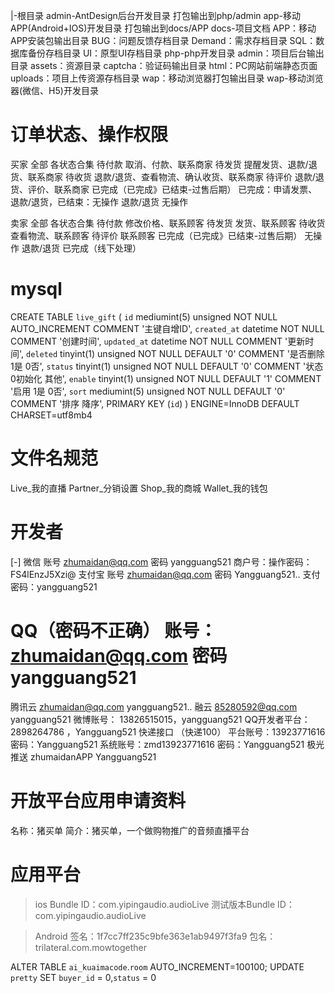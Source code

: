 |-根目录
  admin-AntDesign后台开发目录
    打包输出到php/admin
  app-移动APP(Android+IOS)开发目录
    打包输出到docs/APP
  docs-项目文档
    APP：移动APP安装包输出目录
    BUG：问题反馈存档目录
    Demand：需求存档目录
    SQL：数据库备份存档目录
    UI：原型UI存档目录
  php-php开发目录
    admin：项目后台输出目录
    assets：资源目录
    captcha：验证码输出目录
    html：PC网站前端静态页面
    uploads：项目上传资源存档目录
    wap：移动浏览器打包输出目录
  wap-移动浏览器(微信、H5)开发目录

# 订单状态、操作权限
买家
  全部
    各状态合集
  待付款
    取消、付款、联系商家
  待发货
    提醒发货、退款/退货、联系商家
  待收货
    退款/退货、查看物流、确认收货、联系商家
  待评价
    退款/退货、评价、联系商家
  已完成（已完成》已结束-过售后期）
    已完成：申请发票、退款/退货，已结束：无操作
  退款/退货
    无操作


卖家
  全部
    各状态合集
  待付款
    修改价格、联系顾客
  待发货
    发货、联系顾客
  待收货
    查看物流、联系顾客
  待评价
    联系顾客
  已完成（已完成》已结束-过售后期）
    无操作
  退款/退货
    已完成（线下处理）

# mysql
CREATE TABLE `live_gift` (
  `id` mediumint(5) unsigned NOT NULL AUTO_INCREMENT COMMENT '主键自增ID',
  `created_at` datetime NOT NULL COMMENT '创建时间',
  `updated_at` datetime NOT NULL COMMENT '更新时间',
  `deleted` tinyint(1) unsigned NOT NULL DEFAULT '0' COMMENT '是否删除 1是 0否',
  `status` tinyint(1) unsigned NOT NULL DEFAULT '0' COMMENT '状态 0初始化 其他',
  `enable` tinyint(1) unsigned NOT NULL DEFAULT '1' COMMENT '启用 1是 0否',
  `sort` mediumint(5) unsigned NOT NULL DEFAULT '0' COMMENT '排序 降序',
  PRIMARY KEY (`id`)
) ENGINE=InnoDB DEFAULT CHARSET=utf8mb4


# 文件名规范
Live_我的直播
Partner_分销设置
Shop_我的商城
Wallet_我的钱包

# 开发者
[-] 微信  账号 zhumaidan@qq.com  密码 yangguang521
商户号：操作密码：FS4lEnzJ5Xzi@
支付宝  账号 zhumaidan@qq.com  密码 Yangguang521..  支付密码：yangguang521
# QQ（密码不正确）     账号：zhumaidan@qq.com  密码  yangguang521
腾讯云  zhumaidan@qq.com  yangguang521..
融云 85280592@qq.com yangguang521
微博账号： 13826515015，yangguang521
QQ开发者平台：2898264786 ，Yangguang521
快递接口 （快递100）
  平台账号：13923771616  密码：Yangguang521
  系统账号：zmd13923771616 密码：Yangguang521
极光推送   zhumaidanAPP   Yangguang521

# 开放平台应用申请资料
名称：猪买单
简介：猪买单，一个做购物推广的音频直播平台

# 应用平台
> ios
> Bundle ID：com.yipingaudio.audioLive
> 测试版本Bundle ID：com.yipingaudio.audioLive

> Android
>  签名：1f7cc7ff235c9bfe363e1ab9497f3fa9
>  包名：trilateral.com.mowtogether


ALTER TABLE `ai_kuaimacode`.`room` AUTO_INCREMENT=100100;
UPDATE `pretty` SET `buyer_id` = 0,`status` = 0